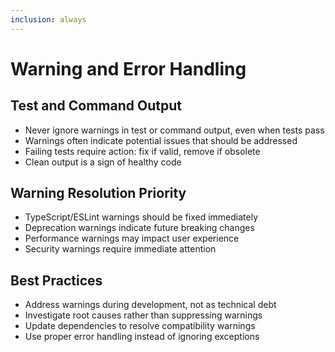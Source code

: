 ```yaml
---
inclusion: always
---
```


# Warning and Error Handling

## Test and Command Output

- Never ignore warnings in test or command output, even when tests pass
- Warnings often indicate potential issues that should be addressed
- Failing tests require action: fix if valid, remove if obsolete
- Clean output is a sign of healthy code

## Warning Resolution Priority

- TypeScript/ESLint warnings should be fixed immediately
- Deprecation warnings indicate future breaking changes
- Performance warnings may impact user experience
- Security warnings require immediate attention

## Best Practices

- Address warnings during development, not as technical debt
- Investigate root causes rather than suppressing warnings
- Update dependencies to resolve compatibility warnings
- Use proper error handling instead of ignoring exceptions
